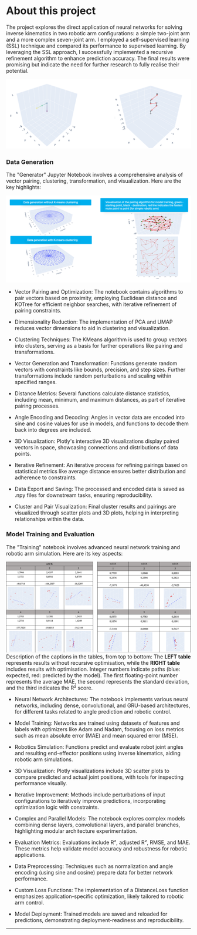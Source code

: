 # About this project

The project explores the direct application of neural networks for solving inverse kinematics in two robotic arm configurations: a simple two-joint arm and a more complex seven-joint arm. I employed a self-supervised learning (SSL) technique and compared its performance to supervised learning. By leveraging the SSL approach, I successfully implemented a recursive refinement algorithm to enhance prediction accuracy. The final results were promising but indicate the need for further research to fully realise their potential.

![Robotic Arm Models](SCR-20250205-larm.png)

### Data Generation
The "Generator" Jupyter Notebook involves a comprehensive analysis of vector pairing, clustering, transformation, and visualization. Here are the key highlights:

![Visualisation of data generation](SCR-20250205-lbqe.png)

- Vector Pairing and Optimization: The notebook contains algorithms to pair vectors based on proximity, employing Euclidean distance and KDTree for efficient neighbor searches, with iterative refinement of pairing constraints.

- Dimensionality Reduction: The implementation of PCA and UMAP reduces vector dimensions to aid in clustering and visualization.

- Clustering Techniques: The KMeans algorithm is used to group vectors into clusters, serving as a basis for further operations like pairing and transformations.

- Vector Generation and Transformation: Functions generate random vectors with constraints like bounds, precision, and step sizes. Further transformations include random perturbations and scaling within specified ranges.

- Distance Metrics: Several functions calculate distance statistics, including mean, minimum, and maximum distances, as part of iterative pairing processes.

- Angle Encoding and Decoding: Angles in vector data are encoded into sine and cosine values for use in models, and functions to decode them back into degrees are included.

- 3D Visualization: Plotly's interactive 3D visualizations display paired vectors in space, showcasing connections and distributions of data points.

- Iterative Refinement: An iterative process for refining pairings based on statistical metrics like average distance ensures better distribution and adherence to constraints.

- Data Export and Saving: The processed and encoded data is saved as .npy files for downstream tasks, ensuring reproducibility.

- Cluster and Pair Visualization: Final cluster results and pairings are visualized through scatter plots and 3D plots, helping in interpreting relationships within the data.

### Model Training and Evaluation
The "Training" notebook involves advanced neural network training and robotic arm simulation. Here are its key aspects:

![Effects of model training](SCR-20250205-lawk.png)
Description of the captions in the tables, from top to bottom: The **LEFT table** represents results without recursive optimisation, while the **RIGHT table** includes results with optimisation. Integer numbers indicate paths (blue: expected, red: predicted by the model). The first floating-point number represents the average MAE, the second represents the standard deviation, and the third indicates the R² score.

- Neural Network Architectures: The notebook implements various neural networks, including dense, convolutional, and GRU-based architectures, for different tasks related to angle prediction and robotic control.

- Model Training: Networks are trained using datasets of features and labels with optimizers like Adam and Nadam, focusing on loss metrics such as mean absolute error (MAE) and mean squared error (MSE).

- Robotics Simulation: Functions predict and evaluate robot joint angles and resulting end-effector positions using inverse kinematics, aiding robotic arm simulations.

- 3D Visualization: Plotly visualizations include 3D scatter plots to compare predicted and actual joint positions, with tools for inspecting performance visually.

- Iterative Improvement: Methods include perturbations of input configurations to iteratively improve predictions, incorporating optimization logic with constraints.

- Complex and Parallel Models: The notebook explores complex models combining dense layers, convolutional layers, and parallel branches, highlighting modular architecture experimentation.

- Evaluation Metrics: Evaluations include R², adjusted R², RMSE, and MAE. These metrics help validate model accuracy and robustness for robotic applications.

- Data Preprocessing: Techniques such as normalization and angle encoding (using sine and cosine) prepare data for better network performance.

- Custom Loss Functions: The implementation of a DistanceLoss function emphasizes application-specific optimization, likely tailored to robotic arm control.

- Model Deployment: Trained models are saved and reloaded for predictions, demonstrating deployment-readiness and reproducibility.

---
